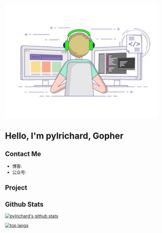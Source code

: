 <p align="center">
  <img align="center" src="https://github.com/pylrichard/pylrichard/raw/master/developer.gif"/>

# Hello, I'm pylrichard, Gopher

## Contact Me

- 博客:
- 公众号:

## Project

## Github Stats

[![pylrichard's github stats](https://github-readme-stats.vercel.app/api?username=pylrichard&show_icons=true&icon_color=805AD5&text_color=718096&bg_color=ffffff&hide_title=true)](https://github.com/anuraghazra/github-readme-stats)

[![top langs](https://github-readme-stats.vercel.app/api/top-langs/?username=pylrichard&hide=javascript,html,css)](https://github.com/anuraghazra/github-readme-stats)